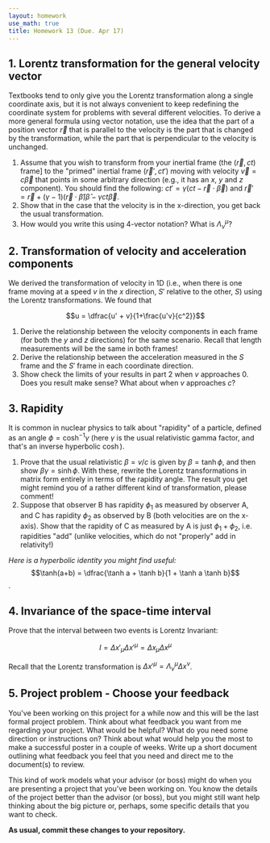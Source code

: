```yaml
---
layout: homework
use_math: true
title: Homework 13 (Due. Apr 17)
---
```


## 1.  Lorentz transformation for the general velocity vector

Textbooks tend to only give you the Lorentz transformation along a single coordinate axis, but it is not always convenient to keep redefining the coordinate system for problems with several different velocities. To derive a more general formula using vector notation, use the idea that the part of a position vector $\vec{r}$ that is parallel to the velocity is the part that is changed by the transformation, while the part that is perpendicular to the velocity is unchanged.

1. Assume that you wish to transform from your inertial frame (the ($\vec{r}, ct$) frame] to the "primed" inertial frame ($\vec{r}', ct'$) moving with velocity $\vec{v} = c\vec{\beta}$ that points in some arbitrary direction (e.g., it has an $x$, $y$ and $z$ component). You should find the following: $c t' = \gamma (c t − \vec{r} \cdot \vec{\beta})$ and $\vec{r}'=\vec{r}+(\gamma −1)(\vec{r}\cdot \hat{\beta})\hat{\beta}−\gamma ct \vec{\beta}$.
2. Show that in the case that the velocity is in the x-direction, you get back the usual transformation.
3. How would you write this using 4-vector notation? What is $\Lambda_{\nu}^{\mu}$?

## 2. Transformation of velocity and acceleration components

We derived the transformation of velocity in 1D (i.e., when there is one frame moving at a speed $v$ in the $x$ direction, $S'$ relative to the other, $S$) using the Lorentz transformations. We found that

$$u = \dfrac{u' + v}{1+\frac{u'v}{c^2}}$$

1. Derive the relationship between the velocity components in each frame (for both the $y$ and $z$ directions) for the same scenario. Recall that length measurements will be the same in both frames!
2. Derive the relationship between the acceleration measured in the $S$ frame and the $S'$ frame in each coordinate direction.
3. Show check the limits of your results in part 2 when $v$ approaches 0. Does you result make sense? What about when $v$ approaches $c$?

## 3. Rapidity

It is common in nuclear physics to talk about "rapidity" of a particle, defined as an angle $\phi = \cosh^{-1} \gamma$ (here $\gamma$ is the usual relativistic gamma factor, and that's an inverse hyperbolic $\cosh$).

1. Prove that the usual relativistic $\beta = v/c$ is given by $\beta = \tanh \phi$, and then show $\beta \gamma = \sinh \phi$. With these, rewrite the Lorentz transformations in matrix form entirely in terms of the rapidity angle. The result you get might remind you of a rather different kind of transformation, please comment!
2. Suppose that observer B has rapidity $\phi_1$ as measured by observer A, and C has rapidity $\phi_2$ as observed by B (both velocities are on the x-axis). Show that the rapidity of C as measured by A is just $\phi_1 + \phi_2$, i.e. rapidities "add" (unlike velocities, which do not "properly" add in relativity!)

*Here is a hyperbolic identity you might find useful:*
$$\tanh(a+b) = \dfrac{\tanh a + \tanh b}{1 + \tanh a \tanh b}$$.

## 4. Invariance of the space-time interval

Prove that the interval between two events is Lorentz Invariant:

$$I = \Delta {x}'_{\mu} \Delta {x}'^{\mu} = \Delta {x}_{\mu} \Delta {x}^{\mu}$$

Recall that the Lorentz transformation is $\Delta {x}'^{\mu} = \Lambda_{\nu}^{\mu} \Delta x^{\nu}$.

## 5. Project problem - Choose your feedback

You've been working on this project for a while now and this will be the last formal project problem. Think about what feedback you want from me regarding your project. What would be helpful? What do you need some direction or instructions on? Think about what would help you the most to make a successful poster in a couple of weeks. Write up a short document outlining what feedback you feel that you need and direct me to the document(s) to review.

This kind of work models what your advisor (or boss) might do when you are presenting a project that you've been working on. You know the details of the project better than the advisor (or boss), but you might still want help thinking about the big picture or, perhaps, some specific details that you want to check.

**As usual,  commit these changes to your repository.**
